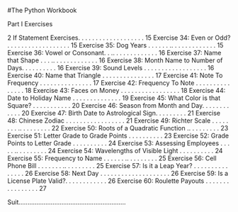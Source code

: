 #The Python Workbook

Part I Exercises

2 If Statement Exercises. . . . . . . . . . . . . . . . . . . 15
Exercise 34: Even or Odd? . . . . . . . . . . . . . . . . . . 15
Exercise 35: Dog Years . . . . . . .. . . . . . . . . . . . . 15
Exercise 36: Vowel or Consonant. . .. . . . . . . . . . . . . 16
Exercise 37: Name that Shape . . . .. . . . . . . . . . . . . 16
Exercise 38: Month Name to Number of Days.  . . . . . . . . . 16
Exercise 39: Sound Levels . . . . . . . . . . . . . . . . . . 16
Exercise 40: Name that Triangle . . . . . . . . . . . . . . . 17
Exercise 41: Note To Frequency . . . . . .  . . . . . . . . . 17
Exercise 42: Frequency To Note . . . . . .  . . . . . . . . . 18
Exercise 43: Faces on Money . . . . . . . . . . . . . . . . . 18
Exercise 44: Date to Holiday Name . . . . . . . . . . . . . . 19
Exercise 45: What Color is that Square? . . . . . . . . . . . 20
Exercise 46: Season from Month and Day. . . . . . . . . . . . 20
Exercise 47: Birth Date to Astrological Sign. . . . . . . . . 21
Exercise 48: Chinese Zodiac . . . . . . . . . . . . . . . . . 21
Exercise 49: Richter Scale . . . . . . . . .. . . . . . . . . 22
Exercise 50: Roots of a Quadratic Function .. . . . . . . . . 23
Exercise 51: Letter Grade to Grade Points . . . . . . . . . . 23
Exercise 52: Grade Points to Letter Grade . . . . . . . . . . 24
Exercise 53: Assessing Employees . . . . . .. . . . . . . . . 24
Exercise 54: Wavelengths of Visible Light . . . . . . . . . . 24
Exercise 55: Frequency to Name . . . . . . .. . . . . . . . . 25
Exercise 56: Cell Phone Bill . . . . . . . .. . . . . . . . . 25
Exercise 57: Is it a Leap Year? . . . . . . . . . . . . . . . 26
Exercise 58: Next Day . . . . . . . . . . . . . . . . . . . . 26
Exercise 59: Is a License Plate Valid?. . . . . . . . . . . . 26
Exercise 60: Roulette Payouts . . . . . . . . . . . . . . . . 27

Suit............................................................
